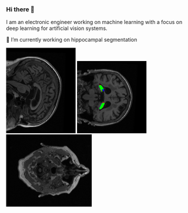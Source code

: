 ### Hi there 👋

I am an electronic engineer working on machine learning with a focus on deep learning for artificial vision systems.

🔭 I’m currently working on hippocampal segmentation 

![sagital](https://raw.githubusercontent.com/aguirrejuan/hipposeg/master/images/sagital.gif) ![sagital](https://raw.githubusercontent.com/aguirrejuan/hipposeg/master/images/coronal.gif)  ![sagital](https://raw.githubusercontent.com/aguirrejuan/hipposeg/master/images/axial.gif) 


<!--
**aguirrejuan/aguirrejuan** is a ✨ _special_ ✨ repository because its `README.md` (this file) appears on your GitHub profile.

Here are some ideas to get you started:

- 🔭 I’m currently working on ...
- 🌱 I’m currently learning ...
- 👯 I’m looking to collaborate on ...
- 🤔 I’m looking for help with ...
- 💬 Ask me about ...
- 📫 How to reach me: ...
- 😄 Pronouns: ...
- ⚡ Fun fact: ...
-->
